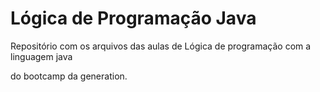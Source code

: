 # Lógica de Programação Java
Repositório com os arquivos das aulas de Lógica de programação com a linguagem java

do bootcamp da generation.
